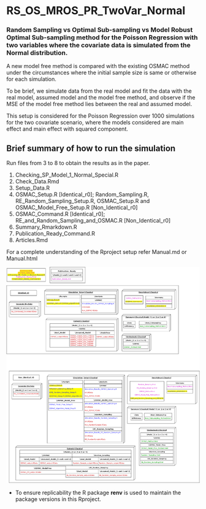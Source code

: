 
# RS_OS_MROS_PR_TwoVar_Normal

<!-- badges: start -->
<!-- badges: end -->

### Random Sampling vs Optimal Sub-sampling vs Model Robust Optimal Sub-sampling method for the Poisson Regression with two variables where the covariate data is simulated from the Normal distribution.

A new model free method is compared with the existing OSMAC method under the circumstances where the initial sample size is same or otherwise for each simulation. 

To be brief, we simulate data from the real model and fit the data with the real model, assumed model and the model free method, and observe if the MSE of the model free method lies between the real and assumed model.

This setup is considered for the Poisson Regression over 1000 simulations for the two covariate scenario, where the models considered are main effect and main effect with squared component.

## Brief summary of how to run the simulation

Run files from 3 to 8 to obtain the results as in the paper.

1. Checking_SP_Model_1_Normal_Special.R
2. Check_Data.Rmd
3. Setup_Data.R
4. OSMAC_Setup.R [Identical_r0]; Random_Sampling.R, RE_Random_Sampling_Setup.R, OSMAC_Setup.R and OSMAC_Model_Free_Setup.R [Non_Identical_r0]
5. OSMAC_Command.R [Identical_r0]; RE_and_Random_Sampling_and_OSMAC.R [Non_Identical_r0]
6. Summary_Rmarkdown.R
7. Publication_Ready_Command.R
8. Articles.Rmd

For a complete understanding of the Rproject setup refer Manual.md or Manual.html

![](Images/Brief_FullDiagram.png)

* To ensure replicability the R package **renv** is used to maintain the package versions in this Rproject.
